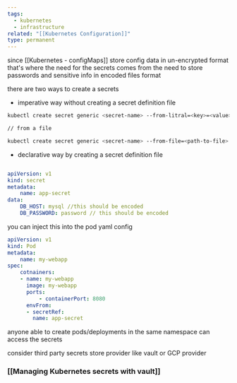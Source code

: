 ```yaml
---
tags:
  - kubernetes
  - infrastructure
related: "[[Kubernetes Configuration]]"
type: permanent
---
```

since [[Kubernetes - configMaps]] store config data in un-encrypted format that's where the need for the secrets comes from the need to store passwords and sensitive info in encoded files format 

there are two ways to create a secrets 

- imperative way without creating a secret definition file 
```bash
kubectl create secret generic <secret-name> --from-litral=<key>=<value>

// from a file 

kubectl create secret generic <secret-name> --from-file=<path-to-file>
```

- declarative way by creating a secret definition file

```yaml 

apiVersion: v1
kind: secret 
metadata:
	name: app-secret
data:
	DB_HOST: mysql //this should be encoded 
	DB_PASSWORD: password // this should be encoded
```


you can inject this into the pod yaml config 

```yaml
apiVersion: v1
kind: Pod
metadata:
	name: my-webapp
spec:
	cotnainers:
	- name: my-webapp
	  image: my-webapp
	  ports:
		  - containerPort: 8080
	  envFrom:
	  - secretRef:
	    name: app-secret
```


anyone able to create pods/deployments in the same namespace can access the secrets

consider third party secrets store provider 
like vault or GCP provider

### [[Managing Kubernetes secrets with vault]]
